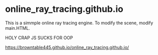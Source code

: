 # online_ray_tracing.github.io

This is a simmple online ray tracing engine. To modify the scene, modify main.HTML.

HOLY CRAP JS SUCKS FOR OOP

https://browntable445.github.io/online_ray_tracing.github.io/
